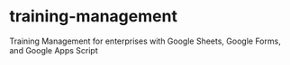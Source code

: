 # training-management
Training Management for enterprises with Google Sheets, Google Forms, and Google Apps Script
